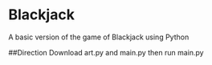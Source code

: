 # Blackjack
A basic version of the game of Blackjack using Python

##Direction
Download art.py and main.py then run main.py
